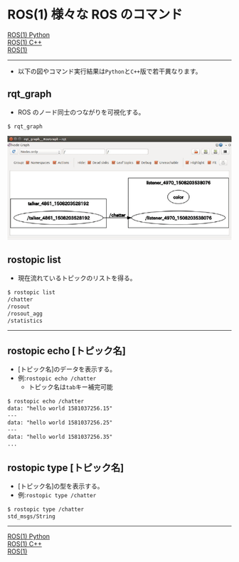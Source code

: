 # ROS(1) 様々な ROS のコマンド

[ROS(1) Python](./basics_01_py.md)  
[ROS(1) C++](./basics_01_cpp.md)  
[ROS(1)](./basics_01.md)  

---

- 以下の図やコマンド実行結果は`Python`と`C++`版で若干異なります。

## rqt_graph

- ROS のノード同士のつながりを可視化する。

```shell
$ rqt_graph
```

![rqt-min.png](./basics_01/rqt-min.png)

## rostopic list

- 現在流れているトピックのリストを得る。

```shell
$ rostopic list
/chatter
/rosout
/rosout_agg
/statistics
```

---

## rostopic echo [トピック名]

- [トピック名]のデータを表示する。
- 例:`rostopic echo /chatter`
  - トピック名は`tab`キー補完可能

```shell
$ rostopic echo /chatter
data: "hello world 1581037256.15"
---
data: "hello world 1581037256.25"
---
data: "hello world 1581037256.35"
...
```

## rostopic type [トピック名]

- [トピック名]の型を表示する。
- 例:`rostopic type /chatter`

```shell
$ rostopic type /chatter
std_msgs/String
```

---

[ROS(1) Python](./basics_01_py.md)  
[ROS(1) C++](./basics_01_cpp.md)  
[ROS(1)](./basics_01.md)  
